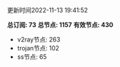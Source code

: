 更新时间2022-11-13 19:41:52

**总订阅: 73**
**总节点: 1157**
**有效节点: 430**
- v2ray节点: 263
- trojan节点: 102
- ss节点: 65
